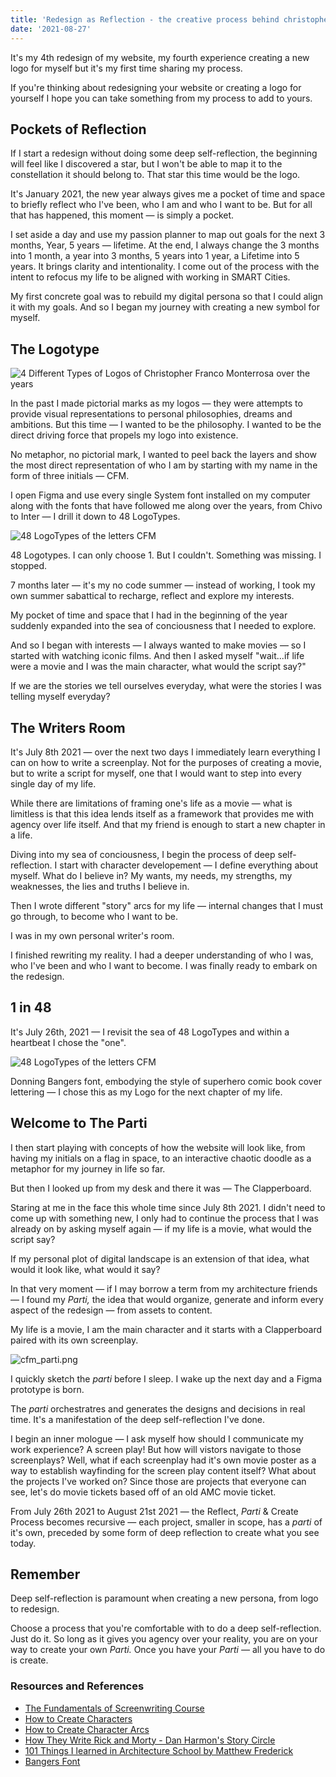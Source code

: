 ```yaml
---
title: 'Redesign as Reflection - the creative process behind christopher.fm'
date: '2021-08-27'
---
```


It's my 4th redesign of my website, my fourth experience creating a new logo for myself but it's my first time sharing my process.

If you're thinking about redesigning your website or creating a logo for yourself I hope you can take something from my process to add to yours.

## Pockets of Reflection

If I start a redesign without doing some deep self-reflection, the beginning will feel like I discovered a star, but I won't be able to map it to the constellation it should belong to. That star this time would be the logo.

It's January 2021, the new year always gives me a pocket of time and space to briefly reflect who I've been, who I am and who I want to be. But for all that has happened, this moment — is simply a pocket.

I set aside a day and use my passion planner to map out goals for the next 3 months, Year, 5 years — lifetime. At the end, I always change the 3 months into 1 month, a year into 3 months, 5 years into 1 year, a Lifetime into 5 years. It brings clarity and intentionality. I come out of the process with the intent to refocus my life to be aligned with working in SMART Cities.

My first concrete goal was to rebuild my digital persona so that I could align it with my goals. And so I began my journey with creating a new symbol for myself.

## The Logotype

![4 Different Types of Logos of Christopher Franco Monterrosa over the years](/images/writing/cfm_past_logos.png)

In the past I made pictorial marks as my logos — they were attempts to provide visual representations to personal philosophies, dreams and ambitions. But this time — I wanted to be the philosophy. I wanted to be the direct driving force that propels my logo into existence.

No metaphor, no pictorial mark, I wanted to peel back the layers and show the most direct representation of who I am by starting with my name in the form of three initials — CFM.

I open Figma and use every single System font installed on my computer along with the fonts that have followed me along over the years, from Chivo to Inter — I drill it down to 48 LogoTypes.

![48 LogoTypes of the letters CFM](/images/writing/48_cfm_logos.png)

48 Logotypes. I can only choose 1. But I couldn't. Something was missing. I stopped.

7 months later — it's my no code summer — instead of working, I took my own summer sabattical to recharge, reflect and explore my interests.

My pocket of time and space that I had in the beginning of the year suddenly expanded into the sea of conciousness that I needed to explore.

And so I began with interests — I always wanted to make movies — so I started with watching iconic films. And then I asked myself "wait...if life were a movie and I was the main character, what would the script say?"

If we are the stories we tell ourselves everyday, what were the stories I was telling myself everyday?

## The Writers Room

It's July 8th 2021 — over the next two days I immediately learn everything I can on how to write a screenplay. Not for the purposes of creating a movie, but to write a script for myself, one that I would want to step into every single day of my life.

While there are limitations of framing one's life as a movie — what is limitless is that this idea lends itself as a framework that provides me with agency over life itself. And that my friend is enough to start a new chapter in a life.

Diving into my sea of conciousness, I begin the process of deep self-reflection. I start with character developement — I define everything about myself. What do I believe in? My wants, my needs, my strengths, my weaknesses, the lies and truths I believe in.

Then I wrote different "story" arcs for my life — internal changes that I must go through, to become who I want to be.

I was in my own personal writer's room.

I finished rewriting my reality. I had a deeper understanding of who I was, who I've been and who I want to become. I was finally ready to embark on the redesign.

## 1 in 48

It's July 26th, 2021 — I revisit the sea of 48 LogoTypes and within a heartbeat I chose the "one".

![48 LogoTypes of the letters CFM](/images/writing/the_cfm_logo.png)

Donning Bangers font, embodying the style of superhero comic book cover lettering — I chose this as my Logo for the next chapter of my life.

## Welcome to The Parti

I then start playing with concepts of how the website will look like, from having my initials on a flag in space, to an interactive chaotic doodle as a metaphor for my journey in life so far.

But then I looked up from my desk and there it was — The Clapperboard.

Staring at me in the face this whole time since July 8th 2021. I didn't need to come up with something new, I only had to continue the process that I was already on by asking myself again — if my life is a movie, what would the script say?

If my personal plot of digital landscape is an extension of that idea, what would it look like, what would it say?

In that very moment — if I may borrow a term from my architecture friends — I found my _Parti,_ the idea that would organize, generate and inform every aspect of the redesign — from assets to content.

My life is a movie, I am the main character and it starts with a Clapperboard paired with its own screenplay.

![cfm_parti.png](/images/writing/cfm_parti.png)

I quickly sketch the _parti_ before I sleep. I wake up the next day and a Figma prototype is born.

The _parti_ orchestratres and generates the designs and decisions in real time. It's a manifestation of the deep self-reflection I've done.

I begin an inner mologue — I ask myself how should I communicate my work experience? A screen play! But how will vistors navigate to those screenplays? Well, what if each screenplay had it's own movie poster as a way to establish wayfinding for the screen play content itself? What about the projects I've worked on? Since those are projects that everyone can see, let's do movie tickets based off of an old AMC movie ticket.

From July 26th 2021 to August 21st 2021 — the Reflect, _Parti_ & Create Process becomes recursive — each project, smaller in scope, has a _parti_ of it's own, preceded by some form of deep reflection to create what you see today.

## Remember

Deep self-reflection is paramount when creating a new persona, from logo to redesign.

Choose a process that you're comfortable with to do a deep self-reflection. Just do it. So long as it gives you agency over your reality, you are on your way to create your own _Parti._ Once you have your _Parti —_ all you have to do is create.

### Resources and References

- [The Fundamentals of Screenwriting Course](https://youtu.be/v3QsRuqz49I)
- [How to Create Characters](https://youtu.be/h6Ylv_7BwjI)
- [How to Create Character Arcs](https://youtu.be/c1crdZI5Af0)
- [How They Write Rick and Morty - Dan Harmon's Story Circle](https://youtu.be/UAzjJAHVpAY?t=158)
- [101 Things I learned in Architecture School by Matthew Frederick](https://mitpress.mit.edu/books/101-things-i-learned-architecture-school)
- [Bangers Font](https://fonts.google.com/specimen/Bangers)
